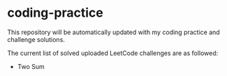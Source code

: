 # coding-practice

This repository will be automatically updated with my coding practice and challenge solutions.

The current list of solved uploaded LeetCode challenges are as followed:
- Two Sum
